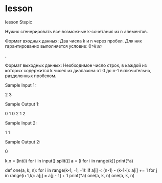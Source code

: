 # lesson
lesson Stepic


Нужно сгенерировать все возможные k-сочетания из n элементов.

Формат входных данных:
Два числа k и n через пробел. Для них гарантированно выполняется условие: 0≤𝑘≤𝑛

. 

Формат выходных данных:
Необходимое число строк, в каждой из которых содержится k чисел из диапазона от 0 до n-1 включительно, разделенных пробелом. 


Sample Input 1:

2 3

Sample Output 1:

0 1
0 2
1 2

Sample Input 2:

1 1

Sample Output 2:

0


k,n = [int(i) for i in input().split()]
a = [i for i in range(k)]
print(*a)

def one(a, k, n):
    for i in range(k-1, -1, -1):
        if a[i] < (n-1) - (k-1-i):
            a[i] += 1
            for j in range(i+1,k):
                a[j] = a[j - 1] + 1
            print(*a)
            one(a, k, n)
one(a, k, n)
